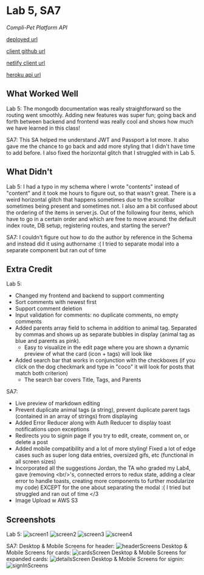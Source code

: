 # Lab 5, SA7

*Compli-Pet Platform API*

[deployed url](https://snowxposts.netlify.app)

[client github url](https://github.com/dartmouth-cs52-21S/platform-client-snow-kang)

[netlify client url](https://snowxposts.netlify.app/)

[heroku api url](https://compli-pet-platform-server.herokuapp.com/)

## What Worked Well
Lab 5: The mongodb documentation was really straightforward so the routing went smoothly. Adding new features was super fun; going back and forth between backend and frontend was really cool and shows how much we have learned in this class!

SA7: This SA helped me understand JWT and Passport a lot more. It also gave me the chance to go back and add more styling that I didn't have time to add before. I also fixed the horizontal glitch that I struggled with in Lab 5. 

## What Didn't
Lab 5: I had a typo in my schema where I wrote "contents" instead of "content" and it took me hours to figure out, so that wasn't great. There is a weird horizontal glitch that happens sometimes due to the scrollbar sometimes being present and sometimes not. I also am a bit confused about the ordering of the items in server.js. Out of the following four items, which have to go in a certain order and which are free to move around: the default index route, DB setup, registering routes, and starting the server? 

SA7: I couldn't figure out how to do the author by reference in the Schema and instead did it using authorname :( I tried to separate modal into a separate component but ran out of time

## Extra Credit
Lab 5:
- Changed my frontend and backend to support commenting
- Sort comments with newest first
- Support comment deletion
- Input validation for comments: no duplicate comments, no empty comments
- Added parents array field to schema in addition to animal tag. Separated by commas and shows up as separate bubbles in display (animal tag as blue and parents as pink).
  - Easy to visualize in the edit page where you are shown a dynamic preview of what the card (icon + tags) will look like
- Added search bar that works in conjunction with the checkboxes (if you click on the dog checkmark and type in "coco" it will look for posts that match both criterion)
  - The search bar covers Title, Tags, and Parents

SA7:
- Live preview of markdown editing
- Prevent duplicate animal tags (a string), prevent duplicate parent tags (contained in an array of strings) from displaying
- Added Error Reducer along with Auth Reducer to display toast notifications upon exceptions
- Redirects you to signin page if you try to edit, create, comment on, or delete a post
- Added mobile compatibility and a lot of more styling! Fixed a lot of edge cases such as super long data entries, oversized gifs, etc (functional in all screen sizes)
- Incorporated all the suggestions Jordan, the TA who graded my Lab4, gave (removing \<br/\>'s, connected errors to redux state, adding a clear error to handle toasts, creating more components to further modularize my code) EXCEPT for the one about separating the modal :( I tried but struggled and ran out of time </3
- Image Upload w AWS S3

## Screenshots
Lab 5:
![screen1](https://user-images.githubusercontent.com/38738497/118359051-97472c80-b54f-11eb-8453-ba2b7d353d8f.PNG)
![screen2](https://user-images.githubusercontent.com/38738497/118359052-97dfc300-b54f-11eb-9692-27336ddbaab9.PNG)
![screen3](https://user-images.githubusercontent.com/38738497/118359053-97dfc300-b54f-11eb-918e-ed08ee73e3dc.PNG)
![screen4](https://user-images.githubusercontent.com/38738497/118359054-97dfc300-b54f-11eb-8cb3-a3880145771d.PNG)

SA7:
Desktop & Mobile Screens for header:
![headerScreens](https://user-images.githubusercontent.com/38738497/118756592-42e6ca00-b839-11eb-9eca-0e57df9ab9bf.PNG)
Desktop & Mobile Screens for cards:
![cardsScreen](https://user-images.githubusercontent.com/38738497/118756597-45e1ba80-b839-11eb-8c18-742965902f5c.PNG)
Desktop & Mobile Screens for expanded cards:
![detailsScreen](https://user-images.githubusercontent.com/38738497/118756601-48441480-b839-11eb-84fa-7208a179e0fb.PNG)
Desktop & Mobile Screens for signin:
![signInScreens](https://user-images.githubusercontent.com/38738497/118756604-4aa66e80-b839-11eb-8321-a75827e82969.PNG)





